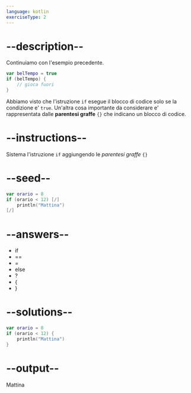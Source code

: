 ```yaml
---
language: kotlin
exerciseType: 2
---
```


# --description--

Continuiamo con l'esempio precedente.
```kotlin
var belTempo = true
if (belTempo) {
	// gioca fuori
}
```
Abbiamo visto che l'istruzione `if` esegue il blocco di codice solo se la condizione e' `true`.
Un'altra cosa importante da considerare e' rappresentata dalle **parentesi graffe** `{}` che indicano un blocco di codice.

# --instructions--

Sistema l'istruzione `if` aggiungendo le *parentesi graffe* `{}`

# --seed--

```kotlin
var orario = 8
if (orario < 12) [/]
    println("Mattina")
[/]
```

# --answers--

- if
- ==
- =
- else
- ?
- {
- }

# --solutions--

```kotlin
var orario = 8
if (orario < 12) {
    println("Mattina")
}
```

# --output--

Mattina
